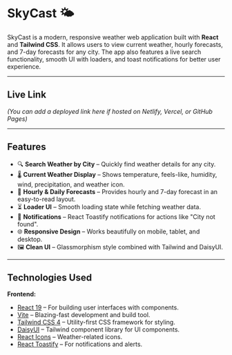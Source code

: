 # SkyCast 🌤️

SkyCast is a modern, responsive weather web application built with **React** and **Tailwind CSS**. It allows users to view current weather, hourly forecasts, and 7-day forecasts for any city. The app also features a live search functionality, smooth UI with loaders, and toast notifications for better user experience.

---

## Live Link

*(You can add a deployed link here if hosted on Netlify, Vercel, or GitHub Pages)*

---

## Features

- 🔍 **Search Weather by City** – Quickly find weather details for any city.
- 🌡️ **Current Weather Display** – Shows temperature, feels-like, humidity, wind, precipitation, and weather icon.
- 📅 **Hourly & Daily Forecasts** – Provides hourly and 7-day forecast in an easy-to-read layout.
- ⏳ **Loader UI** – Smooth loading state while fetching weather data.
- 🔔 **Notifications** – React Toastify notifications for actions like "City not found".
- 🌐 **Responsive Design** – Works beautifully on mobile, tablet, and desktop.
- 🖼️ **Clean UI** – Glassmorphism style combined with Tailwind and DaisyUI.

---

## Technologies Used

**Frontend:**

- [React 19](https://reactjs.org/) – For building user interfaces with components.
- [Vite](https://vitejs.dev/) – Blazing-fast development and build tool.
- [Tailwind CSS 4](https://tailwindcss.com/) – Utility-first CSS framework for styling.
- [DaisyUI](https://daisyui.com/) – Tailwind component library for UI components.
- [React Icons](https://react-icons.github.io/react-icons/) – Weather-related icons.
- [React Toastify](https://fkhadra.github.io/react-toastify/) – For notifications and alerts.
